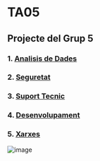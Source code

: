 # TA05
**Projecte del Grup 5**
-
### 1. [Analisis de Dades](./IA_Analisisdedades.md)

### 2. [Seguretat](./IA_Seguretat.md)

### 3. [Suport Tecnic](./IA_SuportTecnic.md)

### 4. [Desenvolupament](./IA_desenvolupament.md)

### 5. [Xarxes](./IA_Xarxes.md)


![image](https://github.com/user-attachments/assets/8e038373-a56b-4b74-8b2e-84c046cd4b6a)

